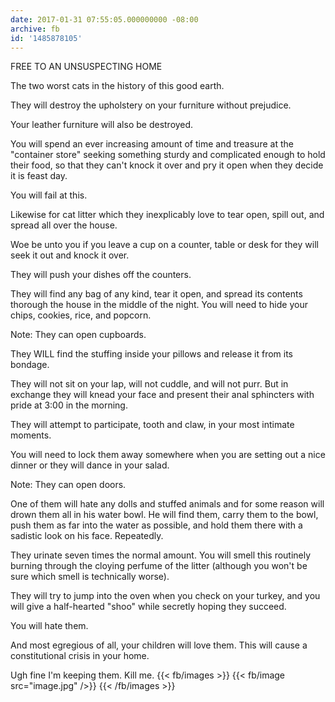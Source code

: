 ```yaml
---
date: 2017-01-31 07:55:05.000000000 -08:00
archive: fb
id: '1485878105'
---
```


FREE TO AN UNSUSPECTING HOME

The two worst cats in the history of this good earth. 

They will destroy the upholstery on your furniture without prejudice.

Your leather furniture will also be destroyed.  

You will spend an ever increasing amount of time and treasure at the "container store" seeking something sturdy and complicated enough to hold their food, so that they can't knock it over and pry it open when they decide it is feast day. 

You will fail at this. 

Likewise for cat litter which they inexplicably love to tear open, spill out, and spread all over the house. 

Woe be unto you if you leave a cup on a counter, table or desk for they will seek it out and knock it over.

They will push your dishes off the counters. 

They will find any bag of any kind, tear it open, and spread its contents thorough the house in the middle of the night. You will need to hide your chips, cookies, rice, and popcorn. 

Note: They can open cupboards. 

They WILL find the stuffing inside your pillows and release it from its bondage. 

They will not sit on your lap, will not cuddle, and will not purr. But in exchange they will knead your face and present their anal sphincters with pride at 3:00 in the morning. 

They will attempt to participate, tooth and claw, in your most intimate moments. 

You will need to lock them away somewhere when you are setting out a nice dinner or they will dance in your salad. 

Note: They can open doors.

One of them will hate any dolls and stuffed animals and for some reason will drown them all in his water bowl. He will find them, carry them to the bowl, push them as far into the water as possible, and hold them there with a sadistic look on his face. Repeatedly. 

They urinate seven times the normal amount. You will smell this routinely burning through the cloying perfume of the litter (although you won't be sure which smell is technically worse).

They will try to jump into the oven when you check on your turkey, and you will give a half-hearted "shoo" while secretly hoping they succeed. 

You will hate them. 

And most egregious of all, your children will love them. This will cause a constitutional crisis in your home. 

Ugh fine I'm keeping them. Kill me.
{{< fb/images >}}
{{< fb/image src="image.jpg" />}}
{{< /fb/images >}}
